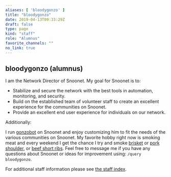 ```yaml
---
aliases: [ 'bloodygonzo' ]
title: "bloodygonzo"
date: 2019-04-13T09:33:29Z
draft: false
type: page
kind: "staff"
role: "Alumnus"
favorite_channels: ""
no_link: true
---
```


## bloodygonzo (alumnus)

I am the Network Director of Snoonet. My goal for Snoonet is to: 

* Stabilize and secure the network with the best tools in automation, monitoring, and security.
* Build on the established team of volunteer staff to create an excellent experience for the communities on Snoonet.
* Provide an excellent end user experience for individuals on our network.

Additionally:

I run [gonzobot](https://github.com/snoonetIRC/CloudBot) on Snoonet and enjoy
customizing him to fit the needs of the various communities on Snoonet. My
favorite hobby right now is smoking meat and every weekend I get the chance I
try and smoke [brisket](https://imgur.com/a/0YJrc) or
[pork shoulder](https://imgur.com/a/3ACnq), or
[beef short ribs](https://imgur.com/a/aNyyZ).
Feel free to message me if you have any questions about Snoonet or ideas for
improvement using: `/query bloodygonzo`.

For additional staff information please see [the staff index](/staff).

